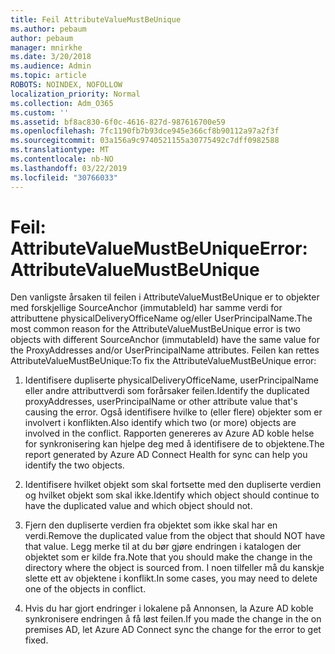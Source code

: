 ```yaml
---
title: Feil AttributeValueMustBeUnique
ms.author: pebaum
author: pebaum
manager: mnirkhe
ms.date: 3/20/2018
ms.audience: Admin
ms.topic: article
ROBOTS: NOINDEX, NOFOLLOW
localization_priority: Normal
ms.collection: Adm_O365
ms.custom: ''
ms.assetid: bf8ac830-6f0c-4616-827d-987616700e59
ms.openlocfilehash: 7fc1190fb7b93dce945e366cf8b90112a97a2f3f
ms.sourcegitcommit: 03a156a9c9740521155a30775492c7dff0982588
ms.translationtype: MT
ms.contentlocale: nb-NO
ms.lasthandoff: 03/22/2019
ms.locfileid: "30766033"
---
```

# <a name="error-attributevaluemustbeunique"></a><span data-ttu-id="bc713-102">Feil: AttributeValueMustBeUnique</span><span class="sxs-lookup"><span data-stu-id="bc713-102">Error: AttributeValueMustBeUnique</span></span>

<span data-ttu-id="bc713-103">Den vanligste årsaken til feilen i AttributeValueMustBeUnique er to objekter med forskjellige SourceAnchor (immutableId) har samme verdi for attributtene physicalDeliveryOfficeName og/eller UserPrincipalName.</span><span class="sxs-lookup"><span data-stu-id="bc713-103">The most common reason for the AttributeValueMustBeUnique error is two objects with different SourceAnchor (immutableId) have the same value for the ProxyAddresses and/or UserPrincipalName attributes.</span></span> <span data-ttu-id="bc713-104">Feilen kan rettes AttributeValueMustBeUnique:</span><span class="sxs-lookup"><span data-stu-id="bc713-104">To fix the AttributeValueMustBeUnique error:</span></span>
  
1. <span data-ttu-id="bc713-105">Identifisere dupliserte physicalDeliveryOfficeName, userPrincipalName eller andre attributtverdi som forårsaker feilen.</span><span class="sxs-lookup"><span data-stu-id="bc713-105">Identify the duplicated proxyAddresses, userPrincipalName or other attribute value that's causing the error.</span></span> <span data-ttu-id="bc713-106">Også identifisere hvilke to (eller flere) objekter som er involvert i konflikten.</span><span class="sxs-lookup"><span data-stu-id="bc713-106">Also identify which two (or more) objects are involved in the conflict.</span></span> <span data-ttu-id="bc713-107">Rapporten genereres av Azure AD koble helse for synkronisering kan hjelpe deg med å identifisere de to objektene.</span><span class="sxs-lookup"><span data-stu-id="bc713-107">The report generated by Azure AD Connect Health for sync can help you identify the two objects.</span></span>
    
2. <span data-ttu-id="bc713-108">Identifisere hvilket objekt som skal fortsette med den dupliserte verdien og hvilket objekt som skal ikke.</span><span class="sxs-lookup"><span data-stu-id="bc713-108">Identify which object should continue to have the duplicated value and which object should not.</span></span>
    
3. <span data-ttu-id="bc713-109">Fjern den dupliserte verdien fra objektet som ikke skal har en verdi.</span><span class="sxs-lookup"><span data-stu-id="bc713-109">Remove the duplicated value from the object that should NOT have that value.</span></span> <span data-ttu-id="bc713-110">Legg merke til at du bør gjøre endringen i katalogen der objektet som er kilde fra.</span><span class="sxs-lookup"><span data-stu-id="bc713-110">Note that you should make the change in the directory where the object is sourced from.</span></span> <span data-ttu-id="bc713-111">I noen tilfeller må du kanskje slette ett av objektene i konflikt.</span><span class="sxs-lookup"><span data-stu-id="bc713-111">In some cases, you may need to delete one of the objects in conflict.</span></span>
    
4. <span data-ttu-id="bc713-112">Hvis du har gjort endringer i lokalene på Annonsen, la Azure AD koble synkronisere endringen å få løst feilen.</span><span class="sxs-lookup"><span data-stu-id="bc713-112">If you made the change in the on premises AD, let Azure AD Connect sync the change for the error to get fixed.</span></span>
    

